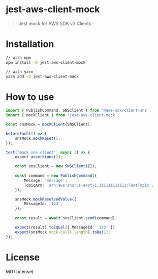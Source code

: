 # jest-aws-client-mock
> Jest mock for AWS SDK v3 Clients

# Installation
```bash
// with npm
npm install -D jest-aws-client-mock

// with yarn
yarn add -D jest-aws-client-mock
```

# How to use
```typescript
import { PublishCommand, SNSClient } from '@aws-sdk/client-sns';
import { mockClient } from 'jest-aws-client-mock';

const snsMock = mockClient(SNSClient);

beforeEach(() => {
    snsMock.mockReset();
});

test('mock sns client', async () => {
    expect.assertions(2);

    const snsClient = new SNSClient({});
    
    const command = new PublishCommand({
        Message: 'message',
        TopicArn: 'arn:aws:sns:us-east-1:111111111111:TestTopic',
    });

    snsMock.mockResolvedValue({
        MessageId: '123',
    });
    
    const result = await snsClient.send(command);

    expect(result).toEqual({ MessageId: '123' })
    expect(snsMock.mock.calls.length).toBe(1);
});
```

# License
MIT(License)